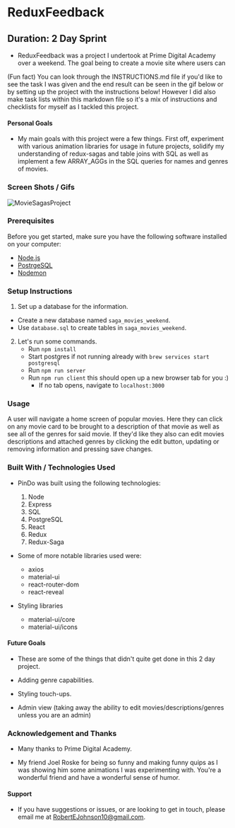 # ReduxFeedback

## Duration: 2 Day Sprint

  - ReduxFeedback was a project I undertook at Prime Digital Academy over a weekend. The goal being to create a movie site where users can 

  (Fun fact) You can look through the INSTRUCTIONS.md file if you'd like to see the task I was given and the end result can be seen in the gif below or by setting up the project with the instructions below! However I did also make task lists within this markdown file so it's a mix of instructions and checklists for myself as I tackled this project.

#### Personal Goals

  - My main goals with this project were a few things. First off, experiment with various animation libraries for usage in future projects, solidify my understanding of redux-sagas and table joins with SQL as well as implement a few ARRAY_AGGs in the SQL queries for names and genres of movies. 

### Screen Shots / Gifs

![MovieSagasProject](/documentation/MovieSagasProject.gif)

### Prerequisites

Before you get started, make sure you have the following software installed on your computer:

- [Node.js](https://nodejs.org/en/)
- [PostrgeSQL](https://www.postgresql.org/)
- [Nodemon](https://nodemon.io/)

### Setup Instructions

1. Set up a database for the information.
  * Create a new database named `saga_movies_weekend`.
  * Use `database.sql` to create tables in `saga_movies_weekend`.
  
2. Let's run some commands.
   * Run `npm install`
   * Start postgres if not running already with `brew services start postgresql`
   * Run `npm run server`
   * Run `npm run client` this should open up a new browser tab for you :)
     * If no tab opens, navigate to `localhost:3000`

### Usage

A user will navigate a home screen of popular movies. Here they can click on any movie card to be brought to a description of that movie as well as see all of the genres for said movie. If they'd like they also can edit movies descriptions and attached genres by clicking the edit button, updating or removing information and pressing save changes. 

### Built With / Technologies Used

  - PinDo was built using the following technologies:
      1. Node
      2. Express
      3. SQL
      4. PostgreSQL
      5. React
      6. Redux
      7. Redux-Saga
  
  - Some of more notable libraries used were:
      * axios
      * material-ui
      * react-router-dom
      * react-reveal

  - Styling libraries
      * material-ui/core
      * material-ui/icons

#### Future Goals

  * These are some of the things that didn't quite get done in this 2 day project.

  * Adding genre capabilities.
  * Styling touch-ups.
  * Admin view (taking away the ability to edit movies/descriptions/genres unless you are an admin)
  
### Acknowledgement and Thanks

   - Many thanks to Prime Digital Academy.
   
   - My friend Joel Roske for being so funny and making funny quips as I was showing him some animations I was experimenting with. You're a wonderful friend and have a wonderful sense of humor.

#### Support
  - If you have suggestions or issues, or are looking to get in touch, please email me at RobertEJohnson10@gmail.com.

